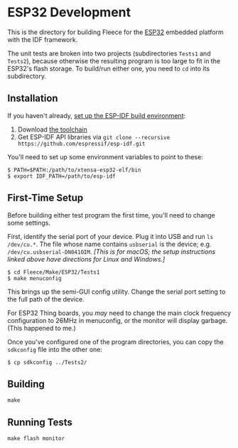 # ESP32 Development

This is the directory for building Fleece for the [ESP32][ESP32] embedded platform with the IDF framework.

The unit tests are broken into two projects (subdirectories `Tests1` and `Tests2`), because otherwise the resulting program is too large to fit in the ESP32's flash storage. To build/run either one, you need to `cd` into its subdirectory.

## Installation

If you haven't already, [set up the ESP-IDF build environment](https://esp-idf.readthedocs.io/en/latest/get-started/index.html):

1. Download [the toolchain](https://dl.espressif.com/dl/xtensa-esp32-elf-osx-1.22.0-80-g6c4433a-5.2.0.tar.gz)
2. Get ESP-IDF API libraries via `git clone --recursive https://github.com/espressif/esp-idf.git`

You'll need to set up some environment variables to point to these:

    $ PATH=$PATH:/path/to/xtensa-esp32-elf/bin
    $ export IDF_PATH=/path/to/esp-idf

## First-Time Setup

Before building either test program the first time, you'll need to change some settings.

First, identify the serial port of your device. Plug it into USB and run `ls /dev/cu.*`. The file whose name contains `usbserial` is the device; e.g. `/dev/cu.usbserial-DN041OIM`. _[This is for macOS; the setup instructions linked above have directions for Linux and Windows.]_

    $ cd Fleece/Make/ESP32/Tests1
    $ make menuconfig
    
This brings up the semi-GUI config utility. Change the serial port setting to the full path of the device.

For ESP32 Thing boards, you _may_ need to change the main clock frequency configuration to 26MHz in menuconfig, or the monitor will display garbage. (This happened to me.)

Once you've configured one of the program directories, you can copy the `sdkconfig` file into the other one:

    $ cp sdkconfig ../Tests2/

## Building

`make`

## Running Tests

`make flash monitor`

[ESP32]: https://www.espressif.com/en/products/hardware/esp32/overview